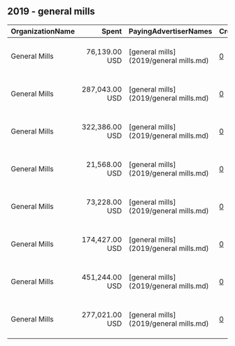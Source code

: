## 2019 - general mills 
|OrganizationName|Spent|PayingAdvertiserNames|CreativeUrls|Impressions|Genders|AgeBrackets|CountryCodes|BillingAddresses|CandidateBallotInformation|
|:---|---:|:---|:---|---:|:---|:---|:---|:---|:---|
|General Mills|76,139.00 USD|[general mills](2019/general mills.md)|[0](https://www.snap.com/political-ads/asset/041eeb7dde00f8d7aae790e930e1e35d2ac327747bc30ff0787e58bfec0d273c?mediaType=mp4)|7,967,692||18-|united states|"P.O. Box 4614 Grand Central Station,New York,10163,US"||
|General Mills|287,043.00 USD|[general mills](2019/general mills.md)|[0](https://www.snap.com/political-ads/asset/d970d04f85a783fea6ea3cef7ddef97255d5afe9c34361dfb36029f4daf2801b?mediaType=mp4)|47,356,384||25-|united states|"P.O. Box 4614 Grand Central Station,New York,10163,US"||
|General Mills|322,386.00 USD|[general mills](2019/general mills.md)|[0](https://www.snap.com/political-ads/asset/f2153028d0af1f0f9df51388faeacc965329a245b180837a62f4f3583ea39642?mediaType=mp4)|52,836,223||25-|united states|"P.O. Box 4614 Grand Central Station,New York,10163,US"||
|General Mills|21,568.00 USD|[general mills](2019/general mills.md)|[0](https://www.snap.com/political-ads/asset/ca83bb800af3c40a85b80cae9d121b8cb1425b1c2211b62ace038805e1ac7521?mediaType=mp4)|12,414,920||18-|united states|"P.O. Box 4614 Grand Central Station,New York,10163,US"||
|General Mills|73,228.00 USD|[general mills](2019/general mills.md)|[0](https://www.snap.com/political-ads/asset/809180356404f9d72cfc98848d36a2cf0a332d01ed9a65c02ddc71947d242de8?mediaType=mp4)|7,659,964||18-|united states|"P.O. Box 4614 Grand Central Station,New York,10163,US"||
|General Mills|174,427.00 USD|[general mills](2019/general mills.md)|[0](https://www.snap.com/political-ads/asset/c5101b8367d69a959b60306e8abc41ccd1fddc7c5b1ae848878de2d5a193a0fd?mediaType=mp4)|103,438,876||18-|united states|"P.O. Box 4614 Grand Central Station,New York,10163,US"||
|General Mills|451,244.00 USD|[general mills](2019/general mills.md)|[0](https://www.snap.com/political-ads/asset/3f0e1f59038c8456de3f9a10f1cab317cf1ef3b02db6d7ccfdd9475e2f2f6ff3?mediaType=mp4)|234,901,755||18-|united states|"P.O. Box 4614 Grand Central Station,New York,10163,US"||
|General Mills|277,021.00 USD|[general mills](2019/general mills.md)|[0](https://www.snap.com/political-ads/asset/443dd272e242af3f259d24b780d0bb801b888771e6ff8c37c720697d7548cf8c?mediaType=mp4)|46,334,027||25-|united states|"P.O. Box 4614 Grand Central Station,New York,10163,US"||
